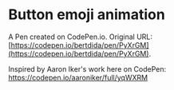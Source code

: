 # Button emoji animation

A Pen created on CodePen.io. Original URL: [https://codepen.io/bertdida/pen/PyXrGM](https://codepen.io/bertdida/pen/PyXrGM).

Inspired by Aaron Iker's work here on CodePen: https://codepen.io/aaroniker/full/yqWXRM